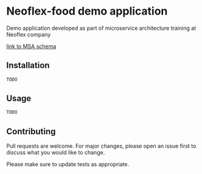 # Neoflex-food demo application

Demo application developed as part of microservice architecture training at Neoflex company

[link to MSA schema](https://miro.com/app/board/uXjVOd7LGZE=/?invite_link_id=860322798548)

## Installation

```bash
TODO
```

## Usage

```bash
TODO
```

## Contributing
Pull requests are welcome. For major changes, please open an issue first to discuss what you would like to change.

Please make sure to update tests as appropriate.

##
